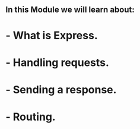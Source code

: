 ## In this Module we will learn about:
#  - What is Express.
#  - Handling requests.
#  - Sending a response.
#  - Routing.